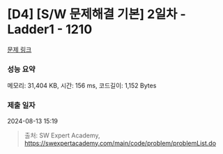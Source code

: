 # [D4] [S/W 문제해결 기본] 2일차 - Ladder1 - 1210 

[문제 링크](https://swexpertacademy.com/main/code/problem/problemDetail.do?contestProbId=AV14ABYKADACFAYh) 

### 성능 요약

메모리: 31,404 KB, 시간: 156 ms, 코드길이: 1,152 Bytes

### 제출 일자

2024-08-13 15:19



> 출처: SW Expert Academy, https://swexpertacademy.com/main/code/problem/problemList.do